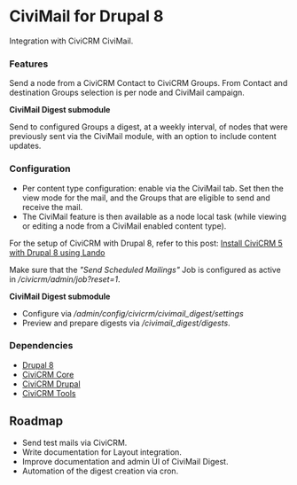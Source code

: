 # CiviMail for Drupal 8

Integration with CiviCRM CiviMail.

### Features

Send a node from a CiviCRM Contact to CiviCRM Groups.
From Contact and destination Groups selection is per node 
and CiviMail campaign.

**CiviMail Digest submodule**

Send to configured Groups a digest, at a weekly interval, of nodes
that were previously sent via the CiviMail module,
with an option to include content updates.

### Configuration

- Per content type configuration: enable via the CiviMail tab. 
Set then the view mode for the mail, and the Groups
that are eligible to send and receive the mail.
- The CiviMail feature is then available as a node local task 
(while viewing or editing a node from a CiviMail enabled content type).

For the setup of CiviCRM with Drupal 8, refer to this post: 
[Install CiviCRM 5 with Drupal 8 using Lando](https://colorfield.be/blog/install-civicrm-5-with-drupal-8-using-lando) 

Make sure that the _"Send Scheduled Mailings"_ Job is configured as active in _/civicrm/admin/job?reset=1_.


**CiviMail Digest submodule**

- Configure via _/admin/config/civicrm/civimail_digest/settings_
- Preview and prepare digests via _/civimail_digest/digests_.

### Dependencies

- [Drupal 8](https://github.com/drupal/drupal)
- [CiviCRM Core](https://github.com/civicrm/civicrm-core)
- [CiviCRM Drupal](https://github.com/civicrm/civicrm-drupal-8)
- [CiviCRM Tools](https://drupal.org/project/civicrm_tools)

## Roadmap

- Send test mails via CiviCRM.
- Write documentation for Layout integration.
- Improve documentation and admin UI of CiviMail Digest.
- Automation of the digest creation via cron.
